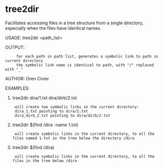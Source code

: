 # tree2dir
Facilitates accessing files in a tree structure from a single directory, especially when the files have identical names.

USAGE: tree2dir <path_list>

OUTPUT:  

         for each path in path list, generates a symbolic link to path in current directory
         the symbolic link name is identical to path, with "/" replaced with "_"
        
AUTHOR:   Oren Civier 
       
EXAMPLES: 

1) tree2dir dira/1.txt dira/dirb/2.txt

        will create two symbolic links in the current directory:
        dira_1.txt pointing to dira/1.txt
        dira_dirb_2.txt pointing to dira/dirb/2.txt

2) tree2dir $(find /dira -name 1.txt)

        will create symbolic links in the current directory, to all the files named 1.txt in the tree below the directory /dira

3) tree2dir $(find /dira)

        will create symbolic links in the current directory, to all the files in the tree below /dira
